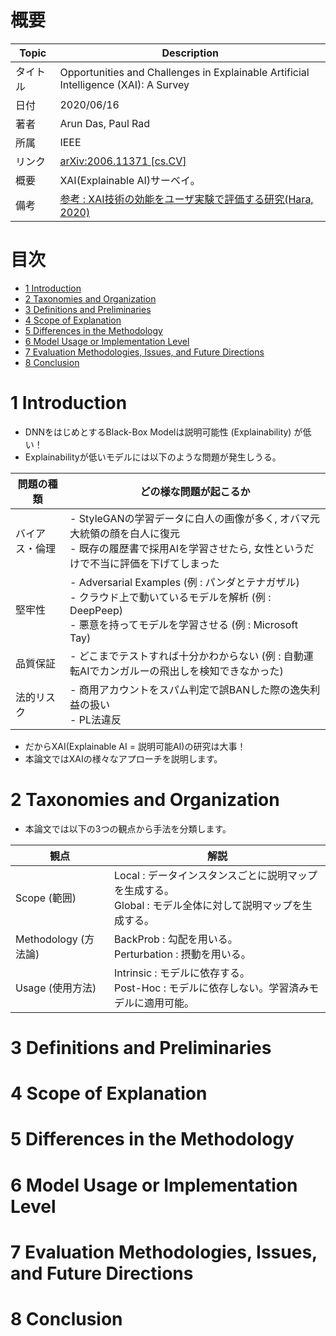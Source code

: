 # 概要

|Topic|Description|
|---|---|
|タイトル|Opportunities and Challenges in Explainable Artificial Intelligence (XAI): A Survey|
|日付|2020/06/16|
|著者|Arun Das, Paul Rad|
|所属|IEEE|
|リンク|[arXiv:2006.11371 [cs.CV]](https://arxiv.org/abs/2006.11371)|
|概要|XAI(Explainable AI)サーベイ。|
|備考|[参考 : XAI技術の効能をユーザ実験で評価する研究(Hara, 2020)](https://www.slideshare.net/SatoshiHara3/xai-238616601)|


# 目次
- [1 Introduction](#1-Introduction)
- [2 Taxonomies and Organization](#2-Taxonomies-and-Organization)
- [3 Definitions and Preliminaries](#3-Definitions-and-Preliminaries)
- [4 Scope of Explanation](#4-Scope-of-Explanation)
- [5 Differences in the Methodology](#5-Differences-in-the-Methodology)
- [6 Model Usage or Implementation Level](#6-Model-Usage-or-Implementation-Level)
- [7 Evaluation Methodologies, Issues, and Future Directions](#7-Evaluation-Methodologies,-Issues,-and-Future-Directions)
- [8 Conclusion](#8-Conclusion)

# 1 Introduction
- DNNをはじめとするBlack-Box Modelは説明可能性 (Explainability) が低い！
- Explainabilityが低いモデルには以下のような問題が発生しうる。

|問題の種類|どの様な問題が起こるか|
|---|---|
|バイアス・倫理|- StyleGANの学習データに白人の画像が多く, オバマ元大統領の顔を白人に復元<br>- 既存の履歴書で採用AIを学習させたら, 女性というだけで不当に評価を下げてしまった|
|堅牢性|- Adversarial Examples (例 : パンダとテナガザル)<br>- クラウド上で動いているモデルを解析 (例 : DeepPeep)<br>- 悪意を持ってモデルを学習させる (例 : Microsoft Tay)|
|品質保証|- どこまでテストすれば十分かわからない (例 : 自動運転AIでカンガルーの飛出しを検知できなかった)|
|法的リスク|- 商用アカウントをスパム判定で誤BANした際の逸失利益の扱い<br>- PL法違反|

- だからXAI(Explainable AI = 説明可能AI)の研究は大事！
- 本論文ではXAIの様々なアプローチを説明します。

# 2 Taxonomies and Organization
- 本論文では以下の3つの観点から手法を分類します。

|観点|解説|
|---|---|
|Scope (範囲)|Local : データインスタンスごとに説明マップを生成する。<br>Global : モデル全体に対して説明マップを生成する。|
|Methodology (方法論)|BackProb : 勾配を用いる。<br>Perturbation : 摂動を用いる。|
|Usage (使用方法)|Intrinsic : モデルに依存する。<br>Post-Hoc : モデルに依存しない。学習済みモデルに適用可能。|


# 3 Definitions and Preliminaries

# 4 Scope of Explanation

# 5 Differences in the Methodology

# 6 Model Usage or Implementation Level

# 7 Evaluation Methodologies, Issues, and Future Directions

# 8 Conclusion



